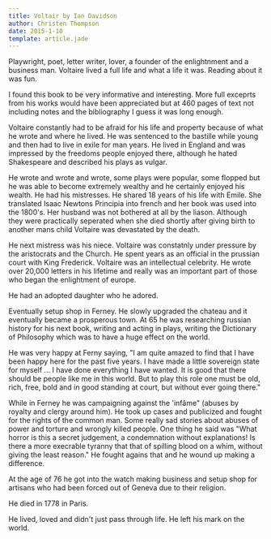 ```yaml
---
title: Voltair by Ian Davidson
author: Christen Thompson
date: 2015-1-10
template: article.jade 
---
```


Playwright, poet, letter writer, lover, a founder of the enlightnment and a business man.  Voltaire lived a full life and what a life it was.  Reading about it was fun.

<span class="more"></span>

I found this book to be very informative and interesting.  More full exceprts from his works would have been appreciated but at 460 pages of text not including notes and the bibliography I guess it was long enough.

Voltaire constantly had to be afraid for his life and property because of what he wrote and where he lived.  He was sentenced to the bastille while young and then had to live in exile for man years.  He lived in England and was impressed by the freedoms people enjoyed there, although he hated Shakespeare and described his plays as vulgar. 

He wrote and wrote and wrote, some plays were popular, some flopped but he was able to become extremely wealthy and he certainly enjoyed his wealth.  He had his mistresses.  He shared 18 years of his life with Emile. She translated Isaac Newtons Principia into french and her book was used into the 1800's.  Her husband was not bothered at all by the liason.  Although they were practically seperated when she died shortly after giving birth to another mans child Voltaire was devastated by the death.

He next mistress was his niece. Voltaire was constatnly under pressure by the aristocrats and the Church.  He spent years as an official in the prussian court with King Frederick.  Voltaire was an intellectual celebrity. He wrote over 20,000 letters in his lifetime and really was an important part of those who began the enlightment of europe.

He had an adopted daughter who he adored. 

Eventually setup shop in Ferney. He slowly upgraded the chateau and it eventually became a prosperous town.  At 65 he was researching russian history for his next book, writing and acting in plays, writing the Dictionary of Philosophy which was to have a huge effect on the world.

He was very happy at Ferny saying, "I am quite amazed to find that I have been happy here for the past five years. I have made a little sovereign state for myself ... I have done everything I have wanted. It is good that there should be people like me in this world. But to play this role one must be old, rich, free, bold and in good standing at court, but without ever going there."

While in Ferney he was campaigning against the 'infâme" (abuses by royalty and clergy around him).  He took up cases and publicized and fought for the rights of the common man.  Some really sad stories about abuses of power and torture and wrongly killed people.  One thing he said was "What horror is this a secret judgement, a condemnation without explanations! Is there a more execrable tyranny that that of spilling blood on a whim, without giving the least reason."  He fought agains that and he wound up making a difference.

At the age of 76 he got into the watch making business and setup shop for artisans who had been forced out of Geneva due to their religion.

He died in 1778 in Paris.

He lived, loved and didn't just pass through life. He left his mark on the world.